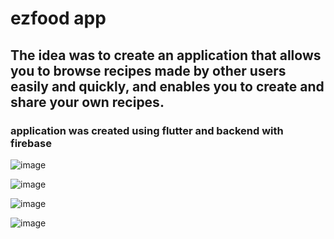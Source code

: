 # ezfood app
## The idea was to create an application that allows you to browse recipes made by other users easily and quickly, and enables you to create and share your own recipes.
### application was created using flutter and backend with firebase
![image](https://github.com/secuiru/app/assets/98741682/4d507bef-6dbb-4685-a008-710a1807a7d2)

![image](https://github.com/secuiru/app/assets/98741682/1f944f55-0b51-4922-85c7-244d94bdf066)

![image](https://github.com/secuiru/app/assets/98741682/794f807a-c7b8-4ef3-9933-e4bca26fa8aa)

![image](https://github.com/secuiru/app/assets/98741682/63144685-0b0f-4158-9908-9b5429f720b5)


